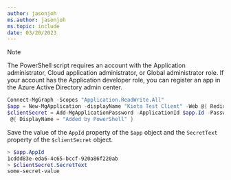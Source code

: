 ```yaml
---
author: jasonjoh
ms.author: jasonjoh
ms.topic: include
date: 03/20/2023
---
```


<!-- markdownlint-disable MD041 -->

> [!NOTE]
> The PowerShell script requires an account with the Application administrator, Cloud application administrator, or Global administrator role. If your account has the Application developer role, you can register an app in the Azure Active Directory admin center.

```powershell
Connect-MgGraph -Scopes "Application.ReadWrite.All"
$app = New-MgApplication -displayName "Kiota Test Client" -Web @{ RedirectUris = "http://localhost" }
$clientSecret = Add-MgApplicationPassword -ApplicationId $app.Id -PasswordCredential `
 @{ DisplayName = "Added by PowerShell" }
```

Save the value of the `AppId` property of the `$app` object and the `SecretText` property of the `$clientSecret` object.

```powershell
> $app.AppId
1cddd83e-eda6-4c65-bccf-920a86f220ab
> $clientSecret.SecretText
some-secret-value
```
